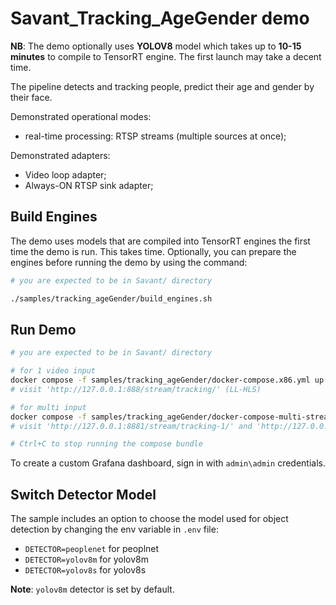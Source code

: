 # Savant_Tracking_AgeGender demo

**NB**: The demo optionally uses **YOLOV8** model which takes up to **10-15 minutes** to compile to TensorRT engine. The first launch may take a decent time.

The pipeline detects and tracking people, predict their age and gender by their face.

Demonstrated operational modes:

- real-time processing: RTSP streams (multiple sources at once);

Demonstrated adapters:
- Video loop adapter;
- Always-ON RTSP sink adapter;

## Build Engines

The demo uses models that are compiled into TensorRT engines the first time the demo is run. This takes time. Optionally, you can prepare the engines before running the demo by using the command:

```bash
# you are expected to be in Savant/ directory

./samples/tracking_ageGender/build_engines.sh
```

## Run Demo

```bash
# you are expected to be in Savant/ directory

# for 1 video input
docker compose -f samples/tracking_ageGender/docker-compose.x86.yml up
# visit 'http://127.0.0.1:888/stream/tracking/' (LL-HLS)

# for multi input
docker compose -f samples/tracking_ageGender/docker-compose-multi-stream.x86.yml up
# visit 'http://127.0.0.1:8881/stream/tracking-1/' and 'http://127.0.0.1:8882/stream/tracking-2/' (LL-HLS)

# Ctrl+C to stop running the compose bundle
```

To create a custom Grafana dashboard, sign in with `admin\admin` credentials.

## Switch Detector Model

The sample includes an option to choose the model used for object detection by changing the env variable in `.env` file:

- `DETECTOR=peoplenet` for peoplnet
- `DETECTOR=yolov8m` for yolov8m
- `DETECTOR=yolov8s` for yolov8s

**Note**: `yolov8m` detector is set by default.
